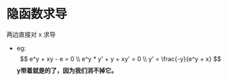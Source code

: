 # 隐函数求导
两边直接对 x 求导

* eg: 
    $$
    e^y + xy - e = 0
    \\
    e^y * y' + y + xy' = 0
    \\
    y' = \frac{-y}{e^y + x}
    $$
    **y带着就是的了，因为我们消不掉它。**
    
